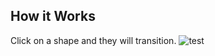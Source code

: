 ## How it Works
Click on a shape and they will transition.
![test](https://user-images.githubusercontent.com/98493892/213084449-e348ec55-ce76-4a28-81b1-d30904679a33.gif)
